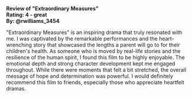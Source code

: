 **Review of "Extraordinary Measures"**  
**Rating: 4 - great**  
**By: @rwilliams_3454**

"Extraordinary Measures" is an inspiring drama that truly resonated with me. I was captivated by the remarkable performances and the heart-wrenching story that showcased the lengths a parent will go to for their children's health. As someone who is moved by real-life stories and the resilience of the human spirit, I found this film to be highly enjoyable. The emotional depth and strong character development kept me engaged throughout. While there were moments that felt a bit stretched, the overall message of hope and determination was powerful. I would definitely recommend this film to friends, especially those who appreciate heartfelt dramas.